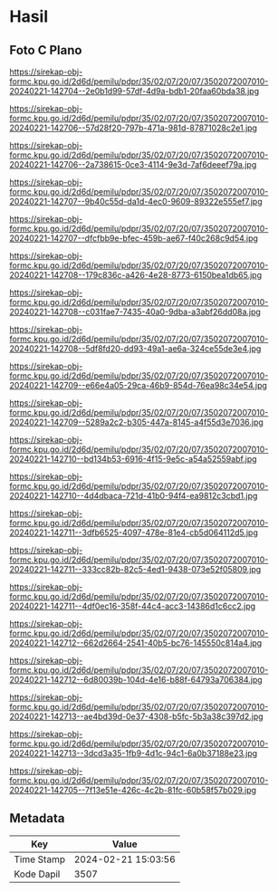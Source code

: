 # Hasil

## Foto C Plano

https://sirekap-obj-formc.kpu.go.id/2d6d/pemilu/pdpr/35/02/07/20/07/3502072007010-20240221-142704--2e0b1d99-57df-4d9a-bdb1-20faa60bda38.jpg

https://sirekap-obj-formc.kpu.go.id/2d6d/pemilu/pdpr/35/02/07/20/07/3502072007010-20240221-142706--57d28f20-797b-471a-981d-87871028c2e1.jpg

https://sirekap-obj-formc.kpu.go.id/2d6d/pemilu/pdpr/35/02/07/20/07/3502072007010-20240221-142706--2a738615-0ce3-4114-9e3d-7af6deeef79a.jpg

https://sirekap-obj-formc.kpu.go.id/2d6d/pemilu/pdpr/35/02/07/20/07/3502072007010-20240221-142707--9b40c55d-da1d-4ec0-9609-89322e555ef7.jpg

https://sirekap-obj-formc.kpu.go.id/2d6d/pemilu/pdpr/35/02/07/20/07/3502072007010-20240221-142707--dfcfbb9e-bfec-459b-ae67-f40c268c9d54.jpg

https://sirekap-obj-formc.kpu.go.id/2d6d/pemilu/pdpr/35/02/07/20/07/3502072007010-20240221-142708--179c836c-a426-4e28-8773-6150bea1db65.jpg

https://sirekap-obj-formc.kpu.go.id/2d6d/pemilu/pdpr/35/02/07/20/07/3502072007010-20240221-142708--c031fae7-7435-40a0-9dba-a3abf26dd08a.jpg

https://sirekap-obj-formc.kpu.go.id/2d6d/pemilu/pdpr/35/02/07/20/07/3502072007010-20240221-142708--5df8fd20-dd93-49a1-ae6a-324ce55de3e4.jpg

https://sirekap-obj-formc.kpu.go.id/2d6d/pemilu/pdpr/35/02/07/20/07/3502072007010-20240221-142709--e66e4a05-29ca-46b9-854d-76ea98c34e54.jpg

https://sirekap-obj-formc.kpu.go.id/2d6d/pemilu/pdpr/35/02/07/20/07/3502072007010-20240221-142709--5289a2c2-b305-447a-8145-a4f55d3e7036.jpg

https://sirekap-obj-formc.kpu.go.id/2d6d/pemilu/pdpr/35/02/07/20/07/3502072007010-20240221-142710--bd134b53-6916-4f15-9e5c-a54a52559abf.jpg

https://sirekap-obj-formc.kpu.go.id/2d6d/pemilu/pdpr/35/02/07/20/07/3502072007010-20240221-142710--4d4dbaca-721d-41b0-94f4-ea9812c3cbd1.jpg

https://sirekap-obj-formc.kpu.go.id/2d6d/pemilu/pdpr/35/02/07/20/07/3502072007010-20240221-142711--3dfb6525-4097-478e-81e4-cb5d064112d5.jpg

https://sirekap-obj-formc.kpu.go.id/2d6d/pemilu/pdpr/35/02/07/20/07/3502072007010-20240221-142711--333cc82b-82c5-4ed1-9438-073e52f05809.jpg

https://sirekap-obj-formc.kpu.go.id/2d6d/pemilu/pdpr/35/02/07/20/07/3502072007010-20240221-142711--4df0ec16-358f-44c4-acc3-14386d1c6cc2.jpg

https://sirekap-obj-formc.kpu.go.id/2d6d/pemilu/pdpr/35/02/07/20/07/3502072007010-20240221-142712--662d2664-2541-40b5-bc76-145550c814a4.jpg

https://sirekap-obj-formc.kpu.go.id/2d6d/pemilu/pdpr/35/02/07/20/07/3502072007010-20240221-142712--6d80039b-104d-4e16-b88f-64793a706384.jpg

https://sirekap-obj-formc.kpu.go.id/2d6d/pemilu/pdpr/35/02/07/20/07/3502072007010-20240221-142713--ae4bd39d-0e37-4308-b5fc-5b3a38c397d2.jpg

https://sirekap-obj-formc.kpu.go.id/2d6d/pemilu/pdpr/35/02/07/20/07/3502072007010-20240221-142713--3dcd3a35-1fb9-4d1c-94c1-6a0b37188e23.jpg

https://sirekap-obj-formc.kpu.go.id/2d6d/pemilu/pdpr/35/02/07/20/07/3502072007010-20240221-142705--7f13e51e-426c-4c2b-81fc-60b58f57b029.jpg


## Metadata

| Key        | Value               |
| ---------- | ------------------- |
| Time Stamp | 2024-02-21 15:03:56 |
| Kode Dapil | 3507                |



